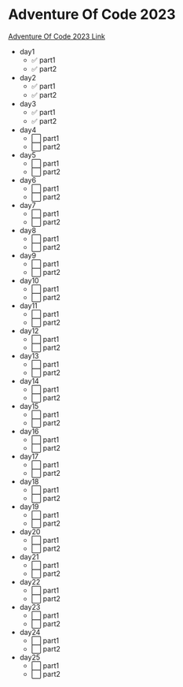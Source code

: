 # Adventure Of Code 2023

[Adventure Of Code 2023 Link](https://adventofcode.com/2023)

- day1
  - ✅ part1
  - ✅ part2
- day2
  - ✅ part1
  - ✅ part2
- day3
  - ✅ part1
  - ✅ part2
- day4
  - ⬜️ part1
  - ⬜️ part2
- day5
  - ⬜️ part1
  - ⬜️ part2
- day6
  - ⬜️ part1
  - ⬜️ part2
- day7
  - ⬜️ part1
  - ⬜️ part2
- day8
  - ⬜️ part1
  - ⬜️ part2
- day9
  - ⬜️ part1
  - ⬜️ part2
- day10
  - ⬜️ part1
  - ⬜️ part2
- day11
  - ⬜️ part1
  - ⬜️ part2
- day12
  - ⬜️ part1
  - ⬜️ part2
- day13
  - ⬜️ part1
  - ⬜️ part2
- day14
  - ⬜️ part1
  - ⬜️ part2
- day15
  - ⬜️ part1
  - ⬜️ part2
- day16
  - ⬜️ part1
  - ⬜️ part2
- day17
  - ⬜️ part1
  - ⬜️ part2
- day18
  - ⬜️ part1
  - ⬜️ part2
- day19
  - ⬜️ part1
  - ⬜️ part2
- day20
  - ⬜️ part1
  - ⬜️ part2
- day21
  - ⬜️ part1
  - ⬜️ part2
- day22
  - ⬜️ part1
  - ⬜️ part2
- day23
  - ⬜️ part1
  - ⬜️ part2
- day24
  - ⬜️ part1
  - ⬜️ part2
- day25
  - ⬜️ part1
  - ⬜️ part2